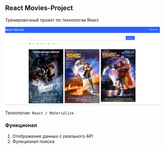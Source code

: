 ## React Movies-Project
Тренировочный проект по технологии React

![Screenshot](movie-project.png)

Технологии: `React / Materialize`

### Функционал
1) Отображение данных с реального API
2) Функционал поиска